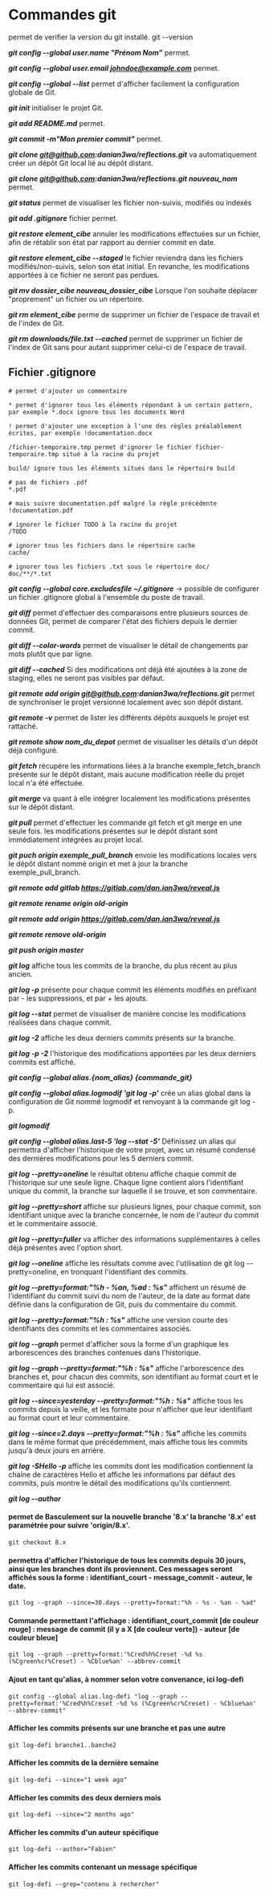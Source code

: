 # Commandes git


permet de verifier la version du git installé.
    git --version

***git config --global user.name "Prénom Nom"***  permet.

***git config --global user.email johndoe@example.com***  permet.

***git config --global --list*** permet d'afficher facilement la configuration globale de Git.

***git init*** initialiser le projet Git.

***git add README.md***  permet.

***git commit -m"Mon premier commit"***  permet.

***git clone git@github.com:danian3wa/reflections.git*** va automatiquement créer un dépôt Git local lié au dépôt distant.

***git clone git@github.com:danian3wa/reflections.git nouveau_nom***  permet.

***git status*** permet de visualiser les fichier non-suivis, modifiés ou indexés

***git add .gitignore*** fichier permet.

***git restore element_cibe*** annuler les modifications effectuées sur un fichier, afin de rétablir son état par rapport au dernier commit en date.

***git restore element_cibe --staged*** le fichier reviendra dans les fichiers modifiés/non-suivis, selon son état initial. En revanche, les modifications apportées à ce fichier ne seront pas perdues.

***git mv dossier_cibe nouveau_dossier_cibe*** Lorsque l'on souhaite déplacer "proprement" un fichier ou un répertoire.

***git rm element_cibe*** perme de supprimer un fichier de l'espace de travail et de l'index de Git.

***git rm downloads/file.txt --cached*** permet de supprimer un fichier de l'index de Git sans pour autant supprimer celui-ci de l'espace de travail.

## Fichier .gitignore

    # permet d'ajouter un commentaire

    * permet d'ignorer tous les éléments répondant à un certain pattern, par exemple *.docx ignore tous les documents Word

    ! permet d'ajouter une exception à l'une des règles préalablement écrites, par exemple !documentation.docx

    /fichier-temporaire.tmp permet d'ignorer le fichier fichier-temporaire.tmp situé à la racine du projet

    build/ ignore tous les éléments situés dans le répertoire build

    # pas de fichiers .pdf
    *.pdf

    # mais suivre documentation.pdf malgré la règle précédente
    !documentation.pdf

    # ignorer le fichier TODO à la racine du projet
    /TODO

    # ignorer tous les fichiers dans le répertoire cache
    cache/

    # ignorer tous les fichiers .txt sous le répertoire doc/
    doc/**/*.txt

***git config --global core.excludesfile ~/.gitignore*** -> possible de configurer un fichier .gitignore global à l'ensemble du poste de travail.

***git diff*** permet d'effectuer des comparaisons entre plusieurs sources de données Git, permet de comparer l'état des fichiers depuis le dernier commit.

***git diff --color-words*** permet de visualiser le détail de changements par mots plutôt que par ligne.

***git diff --cached*** Si des modifications ont déjà été ajoutées à la zone de staging, elles ne seront pas visibles par défaut.

***git remote add origin git@github.com:danian3wa/reflections.git*** permet de synchroniser le projet versionné localement avec son dépôt distant.

***git remote -v*** permet de lister les différents dépôts auxquels le projet est rattaché.

***git remote show nom_du_depot*** permet de visualiser les détails d'un dépôt déjà configuré.

***git fetch*** récupère les informations liées à la branche exemple_fetch_branch présente sur le dépôt distant, mais aucune modification réelle du projet local n'a été effectuée.

***git merge*** va quant à elle intégrer localement les modifications présentes sur le dépôt distant.

***git pull*** permet d'effectuer les commande git fetch et git merge en une seule fois. les modifications présentes sur le dépôt distant sont immédiatement intégrées au projet local.

***git puch origin exemple_pull_branch*** envoie les modifications locales vers le dépôt distant nommé origin et met à jour la branche exemple_pull_branch.

***git remote add gitlab https://gitlab.com/dan.ian3wa/reveal.js***

***git remote rename origin old-origin***

***git remote add origin https://gitlab.com/dan.ian3wa/reveal.js***

***git remote remove old-origin***

***git push origin master***

***git log*** affiche tous les commits de la branche, du plus récent au plus ancien.

***git log -p*** présente pour chaque commit les éléments modifiés en préfixant par - les suppressions, et par + les ajouts.

***git log --stat*** permet de visualiser de manière concise les modifications réalisées dans chaque commit.

***git log -2*** affiche les deux derniers commits présents sur la branche.

***git log -p -2*** l'historique des modifications apportées par les deux derniers commits est affiché.

***git config --global alias.{nom_alias} {commande_git}***

***git config --global alias.logmodif 'git log -p'*** crée un alias global dans la configuration de Git nommé logmodif et renvoyant à la commande git log -p.

***git logmodif***

***git config --global alias.last-5 'log --stat -5'***  Définissez un alias qui permettra d'afficher l'historique de votre projet, avec un résumé condensé des dernières modifications pour les 5 derniers commit.

***git log --pretty=oneline***  le résultat obtenu affiche chaque commit de l'historique sur une seule ligne. Chaque ligne contient alors l'identifiant unique du commit, la branche sur laquelle il se trouve, et son commentaire.

***git log --pretty=short*** affiche sur plusieurs lignes, pour chaque commit, son identifiant unique avec la branche concernée, le nom de l'auteur du commit et le commentaire associé.

***git log --pretty=fuller*** va afficher des informations supplémentaires à celles déjà présentes avec l'option short.

***git log --oneline*** affiche les résultats comme avec l'utilisation de git log --pretty=oneline, en tronquant l'identifiant des commits.

***git log --pretty=format:"%h - %an, %ad : %s"*** affichent un résumé de l'identifiant du commit suivi du nom de l'auteur, de la date au format date définie dans la configuration de Git, puis du commentaire du commit.

***git log --pretty=format:"%h : %s"*** affiche une version courte des identifiants des commits et les commentaires associés.

***git log --graph*** permet d'afficher sous la forme d'un graphique les arborescences des branches contenues dans l'historique.

***git log --graph --pretty=format:"%h : %s"***  affiche l'arborescence des branches et, pour chacun des commits, son identifiant au format court et le commentaire qui lui est associé.

***git log --since=yesterday  --pretty=format:"%h : %s"*** affiche tous les commits depuis la veille, et les formate pour n'afficher que leur identifiant au format court et leur commentaire.

***git log --since=2.days  --pretty=format:"%h : %s"*** affiche les commits dans le même format que précédemment, mais affiche tous les commits jusqu'à deux jours en arrière.

***git log -SHello -p***  affiche les commits dont les modification contiennent la chaîne de caractères Hello et affiche les informations par défaut des commits, puis montre le détail des modifications qu'ils contiennent.

***git log --author***

#### permet de Basculement sur la nouvelle branche '8.x' la branche '8.x' est paramétrée pour suivre 'origin/8.x'.
    git checkout 8.x

#### permettra d'afficher l'historique de tous les commits depuis 30 jours, ainsi que les branches dont ils proviennent. Ces messages seront affichés sous la forme : identifiant_court - message_commit  - auteur, le date.
    git log --graph --since=30.days --pretty=format:"%h - %s - %an - %ad"


#### Commande permettant l'affichage : identifiant_court_commit [de couleur rouge] : message de commit (il y a X [de couleur verte]) - auteur [de couleur bleue]
    git log --graph --pretty=format:'%Cred%h%Creset -%d %s (%Cgreen%cr%Creset) - %Cblue%an' --abbrev-commit

#### Ajout en tant qu'alias, à nommer selon votre convenance, ici log-defi
    git config --global alias.log-defi "log --graph --pretty=format:'%Cred%h%Creset -%d %s (%Cgreen%cr%Creset) - %Cblue%an' --abbrev-commit"

#### Afficher les commits présents sur une branche et pas une autre
    git log-defi branche1..banche2

#### Afficher les commits de la dernière semaine
    git log-defi --since="1 week ago"

#### Afficher les commits des deux derniers mois
    git log-defi --since="2 months ago"

#### Afficher les commits d'un auteur spécifique
    git log-defi --author="Fabien"

#### Afficher les commits contenant un message spécifique 
    git log-defi --grep="contenu à rechercher"
